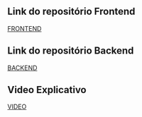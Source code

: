## Link do repositório Frontend

[FRONTEND](https://github.com/Sr-Igor/corelab_front)

## Link do repositório Backend

[BACKEND](https://github.com/Sr-Igor/corelab_back)

## Video Explicativo

[VIDEO](https://youtu.be/HV2o3J25tJQ)
